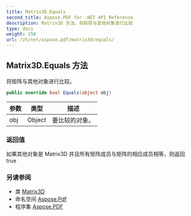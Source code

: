 ```yaml
---
title: Matrix3D.Equals
second_title: Aspose.PDF for .NET API Reference
description: Matrix3D 方法。将矩阵与其他对象进行比较
type: docs
weight: 150
url: /zh/net/aspose.pdf/matrix3d/equals/
---
```

## Matrix3D.Equals 方法

将矩阵与其他对象进行比较。

```csharp
public override bool Equals(object obj)
```

| 参数 | 类型 | 描述 |
| --- | --- | --- |
| obj | Object | 要比较的对象。 |

### 返回值

如果其他对象是 Matrix3D 并且所有矩阵成员与矩阵的相应成员相等，则返回 true

### 另请参阅

* 类 [Matrix3D](../)
* 命名空间 [Aspose.Pdf](../../../aspose.pdf/)
* 程序集 [Aspose.PDF](../../../)